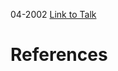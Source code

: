 

04-2002
[Link to Talk](https://www.churchofjesuschrist.org/study/general-conference/2002/04/young-women-session?lang=eng)



# References
